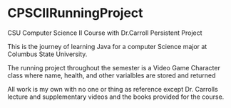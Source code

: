# CPSCIIRunningProject
CSU Computer Science II Course with Dr.Carroll Persistent Project

This is the journey of learning Java for a computer Science major at Columbus State University.

The running project throughout the semester is a Video Game Character class where name, health, and other varialbles are stored and returned

All work is my own with no one or thing as reference except Dr. Carrolls lecture and supplementary videos and the books provided for the course.
